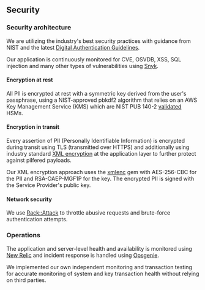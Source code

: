## Security

### Security architecture

We are utilizing the industry's best security practices with guidance from NIST and the latest [Digital Authentication Guidelines](https://pages.nist.gov/800-63-3/sp800-63-3.html).

Our application is continuously monitored for CVE, OSVDB, XSS, SQL injection and many other types of vulnerabilities using [Snyk](https://snyk.io).


#### Encryption at rest

All PII is encrypted at rest with a symmetric key derived from the user's passphrase, using a NIST-approved pbkdf2 algorithm that relies on an AWS Key Management Service (KMS) which are NIST PUB 140-2 [validated](https://csrc.nist.gov/projects/cryptographic-module-validation-program/Certificate/3139) HSMs.

#### Encryption in transit

Every assertion of PII (Personally Identifiable Information) is encrypted during transit using TLS (transmitted over HTTPS) and additionally using industry standard [XML encryption](https://www.w3.org/TR/2002/REC-xmlenc-core-20021210/Overview.html) at the application layer to further protect against pilfered payloads.

Our XML encryption approach uses the [xmlenc](https://github.com/digidentity/xmlenc) gem with AES-256-CBC for the PII and RSA-OAEP-MGF1P for the key. The encrypted PII is signed with the Service Provider's
public key.


#### Network security

We use [Rack::Attack](https://github.com/kickstarter/rack-attack) to throttle abusive requests and brute-force authentication attempts.


### Operations

The application and server-level health and availability is monitored using [New Relic](https://newrelic.com) and incident response is handled using [Opsgenie](https://www.atlassian.com/software/opsgenie).

We implemented our own independent monitoring and transaction testing for accurate monitoring of system and key transaction health without relying on third parties.

